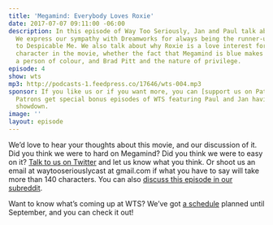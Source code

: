 ```yaml
---
title: 'Megamind: Everybody Loves Roxie'
date: 2017-07-07 09:11:00 -06:00
description: In this episode of Way Too Seriously, Jan and Paul talk about Megamind.
  We express our sympathy with Dreamworks for always being the runner-up, this time
  to Despicable Me. We also talk about why Roxie is a love interest for every male
  character in the movie, whether the fact that Megamind is blue makes him count as
  a person of colour, and Brad Pitt and the nature of privilege.
episode: 4
show: wts
mp3: http://podcasts-1.feedpress.co/17646/wts-004.mp3
sponsor: If you like us or if you want more, you can [support us on Patreon](https://www.patreon.com/clockworkscast)!
  Patrons get special bonus episodes of WTS featuring Paul and Jan having a trivia
  showdown.
image: ''
layout: episode
---
```


We’d love to hear your thoughts about this movie, and our discussion of it. Did you think we were to hard on Megamind? Did you think we were to easy on it?  [Talk to us on Twitter](http://www.twitter.com/wtscast) and let us know what you think. Or shoot us an email at waytooseriouslycast at gmail.com if what you have to say will take more than 140 characters. You can also [discuss this episode in our subreddit]().

Want to know what’s coming up at WTS? We’ve got [a schedule](https://docs.google.com/document/d/1f6fvTgbzQOCUD_potL6mWClmSC3D2cOBgKz36OwSC68/edit?usp=sharing) planned until September, and you can check it out!
